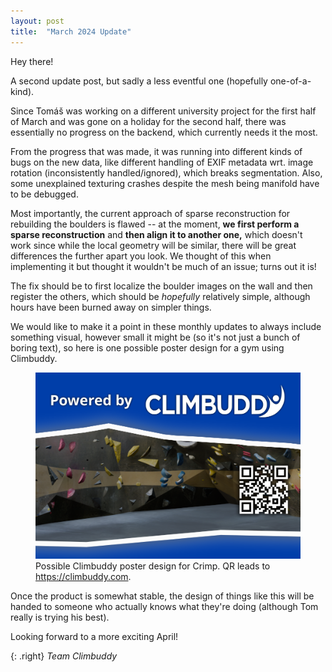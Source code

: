 ```yaml
---
layout: post
title:  "March 2024 Update"
---
```


Hey there!

A second update post, but sadly a less eventful one (hopefully one-of-a-kind).

Since Tomáš was working on a different university project for the first half of March and was gone on a holiday for the second half, there was essentially no progress on the backend, which currently needs it the most.

From the progress that was made, it was running into different kinds of bugs on the new data, like different handling of EXIF metadata wrt. image rotation (inconsistently handled/ignored), which breaks segmentation.
Also, some unexplained texturing crashes despite the mesh being manifold have to be debugged.

Most importantly, the current approach of sparse reconstruction for rebuilding the boulders is flawed -- at the moment, **we first perform a sparse reconstruction** and **then align it to another one,** which doesn't work since while the local geometry will be similar, there will be great differences the further apart you look.
We thought of this when implementing it but thought it wouldn't be much of an issue; turns out it is!

The fix should be to first localize the boulder images on the wall and then register the others, which should be _hopefully_ relatively simple, although hours have been burned away on simpler things.

We would like to make it a point in these monthly updates to always include something visual, however small it might be (so it's not just a bunch of boring text), so here is one possible poster design for a gym using Climbuddy.

<figure class="center standout">
  <img src="/assets/2024-03-poster.webp" alt="Possible Climbuddy poster design for Crimp.">
  <figcaption>Possible Climbuddy poster design for Crimp. QR leads to <a href="https://climbuddy.com">https://climbuddy.com</a>.</figcaption>
</figure>

Once the product is somewhat stable, the design of things like this will be handed to someone who actually knows what they're doing (although Tom really is trying his best).

Looking forward to a more exciting April!

{: .right}
_Team Climbuddy_
